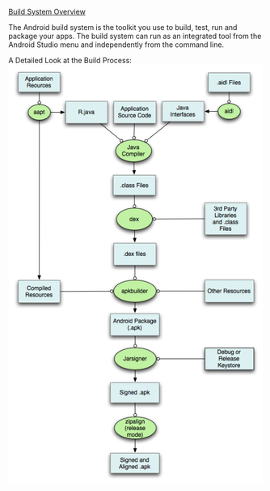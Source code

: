 [Build System Overview](http://developer.android.com/sdk/installing/studio-build.html)

The Android build system is the toolkit you use to build, test, run and package your apps. The build system can run as an integrated tool from the Android Studio menu and independently from the command line.

A Detailed Look at the Build Process:
![A Detailed Look at the Build Process](files/buildprocess.png)
